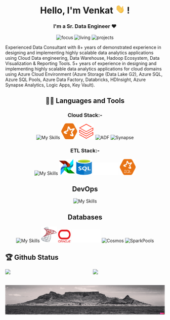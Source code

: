 
<h1 align="center"> Hello, I'm Venkat <img src="https://raw.githubusercontent.com/ABSphreak/ABSphreak/master/gifs/Hi.gif" width="30px"> ! </h1>

<h3 align="center">I'm a Sr. Data Engineer ❤</h3>  

<div align="center">
  
![focus](https://img.shields.io/badge/focus-DataEngineering-critical)
![living](https://img.shields.io/badge/InterestedInOpenSource%20in-Tor-green)
![projects](https://img.shields.io/badge/Projects-6-orange) 
</div>

<div>
Experienced Data Consultant with 8+ years of demonstrated experience in designing and implementing highly scalable data analytics applications using Cloud Data engineering, Data Warehouse, Hadoop Ecosystem, Data Visualization & Reporting Tools. 5+ years of experience in designing and implementing highly scalable data analytics applications for cloud domains using Azure Cloud Environment (Azure Storage (Data Lake G2), Azure SQL, Azure SQL Pools, Azure Data Factory, Databricks, HDInsight, Azure Synapse Analytics, Logic Apps, Key Vault). 
<div />
<div align="center">
  
## <h2>👨‍💻 Languages and Tools</h2>
<h3>Cloud Stack:-</h3>
  
![My Skills](https://skillicons.dev/icons?i=azure,aws&theme=dark&perline=5)
<img src="/logos/spark-icon.svg" alt="SQL" width="50" height="50"/>
<img src="/logos/databricks.png" alt="Databricks" width="50" height="50"/>
<img src="http://code.benco.io/icon-collection/azure-icons/Data-Factory.svg" alt="ADF" width="50" height="50"/>
<img src="http://code.benco.io/icon-collection/azure-icons/Azure-Synapse-Analytics.svg" alt="Synapse" width="50" height="50"/>

<h3> ETL Stack:-</h3>
  
![My Skills](https://skillicons.dev/icons?i=python&theme=dark&perline=11)
<img src="/logos/airflow-svgrepo-com.svg" alt="Airflow" width="50" height="50" />
<img src="/logos/sql-database-generic.svg" alt="SQL" width="50" height="50" />
<img src="/logos/kafka-white.png" height="40" width="80">
<img src="/logos/sparksql-icon.svg" alt="SQL" width="50" height="50"/>

  
  
## DevOps

![My Skills](https://skillicons.dev/icons?i=git,github,idea,vscode,docker,kubernetes&theme=dark&perline=11)  
  
## Databases
  
![My Skills](https://skillicons.dev/icons?i=mongodb&theme=light&perline=4)
<img src="https://github.com/ven2day/ven2day/blob/main/logos/sql-server-red-logo.png" width="50" height="50" />
<img src="https://github.com/ven2day/ven2day/blob/main/logos/oracle-logo-red.png" alt="oracle" width="40" height="40"/>
<img src="/logos/Logo_White_Redshift_800w.webp" alt="SQL" width="90" height="40" />
<img src="http://code.benco.io/icon-collection/azure-icons/Azure-Cosmos-DB.svg" alt="Cosmos" width="50" height="40" />
<img src="http://code.benco.io/icon-collection/azure-icons/SQL-Data-Warehouses.svg" alt="SparkPools" width="50" height="40" />
 

  
</div>

## 🏆 Github Status

<img  src="https://github-readme-stats.vercel.app/api?username=ven2day&show_icons=true&hide_border=true&theme=radical" width="45%" align="right" >
<img  src="https://github-readme-streak-stats.herokuapp.com/?user=ven2day&theme=radical" width="45%" >

<br /> 

<div align="center">

</div>
  
<br />

![](https://github.com/ven2day/ven2day/blob/main/media/Footer-CT.jpg)
  
